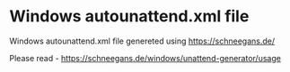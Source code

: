 # Windows autounattend.xml file

Windows autounattend.xml file genereted using https://schneegans.de/

Please read - https://schneegans.de/windows/unattend-generator/usage
